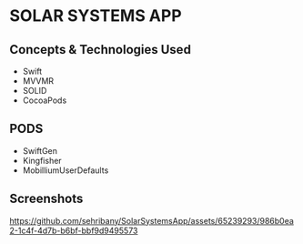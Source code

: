 # SOLAR SYSTEMS APP

## Concepts & Technologies Used
- Swift
- MVVMR
- SOLID
- CocoaPods

## PODS
- SwiftGen
- Kingfisher
- MobilliumUserDefaults

## Screenshots

https://github.com/sehribany/SolarSystemsApp/assets/65239293/986b0ea2-1c4f-4d7b-b6bf-bbf9d9495573


